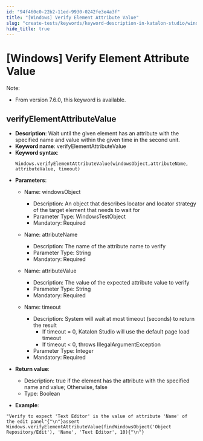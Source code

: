 ```yaml
---
id: "94f460c0-22b2-11ed-9930-0242fe3e4a3f"
title: "[Windows] Verify Element Attribute Value"
slug: "create-tests/keywords/keyword-description-in-katalon-studio/windows-keywords/windows-verify-element-attribute-value"
hide_title: true
---
```


# <a id="id_0" class="anchor_top_offset"/><a id="ariaid-title1" class="anchor_top_offset"/>[Windows] Verify Element Attribute Value

              
<div xmlns="http://www.w3.org/1999/xhtml" className="note note note_note" id="id_0__id"><span className="note__title">Note:</span> 
  <ul className="ul"><li className="li"><p className="p">From version 7.6.0, this keyword is available.</p></li></ul>
</div>
      

## <a id="id_0__id_1" class="anchor_top_offset"/>verifyElementAttributeValue

              
<ul xmlns="http://www.w3.org/1999/xhtml" className="ul"><li className="li">     <strong className="ph b">Description</strong>: Wait until the given element has     an attribute with the specified name and value within the given     time in the second unit.</li><li className="li">     <strong className="ph b">Keyword name</strong>: verifyElementAttributeValue</li><li className="li">     <strong className="ph b">Keyword syntax</strong>:     <pre className="pre codeblock"><code>Windows.verifyElementAttributeValue(windowsObject,attributeName, attributeValue, timeout)</code></pre>   </li><li className="li">     <p className="p">       <strong className="ph b">Parameters</strong>:</p>     <ul className="ul"><li className="li">         <p className="p">Name: windowsObject</p>         <ul className="ul"><li className="li">Description: An object that describes locator and locator             strategy of the target element that needs to wait for</li><li className="li">Parameter Type: WindowsTestObject</li><li className="li">Mandatory: Required</li></ul>       </li><li className="li">         <p className="p">Name: attributeName</p>         <ul className="ul"><li className="li">Description: The name of the attribute name to verify</li><li className="li">Parameter Type: String</li><li className="li">Mandatory: Required</li></ul>       </li><li className="li">         <p className="p">Name: attributeValue</p>         <ul className="ul"><li className="li">Description: The value of the expected attribute value to             verify</li><li className="li">Parameter Type: String</li><li className="li">Mandatory: Required</li></ul>       </li><li className="li">         <p className="p">Name: timeout</p>         <ul className="ul"><li className="li">Description: System will wait at most timeout (seconds) to             return the result              <ul className="ul"><li className="li">If timeout = 0, Katalon Studio will use the default page load                 timeout</li><li className="li">If timeout &lt; 0, throws IllegalArgumentException</li></ul>           </li><li className="li">Parameter Type: Integer</li><li className="li">Mandatory: Required</li></ul>       </li></ul>   </li><li className="li">     <p className="p">       <strong className="ph b">Return value</strong>:</p>     <ul className="ul"><li className="li">Description: true if the element has the attribute with the         specified name and value; Otherwise, false</li><li className="li">Type: Boolean</li></ul>   </li><li className="li">     <p className="p">       <strong className="ph b">Example</strong>:</p>   </li></ul> 
              
<pre xmlns="http://www.w3.org/1999/xhtml" className="pre codeblock"><code>"Verify to expect 'Text Editor' is the value of attribute 'Name' of the edit panel"{"\n"}assert Windows.verifyElementAttributeValue(findWindowsObject('Object Repository/Edit'), 'Name', 'Text Editor', 10){"\n"}</code></pre> 
            

